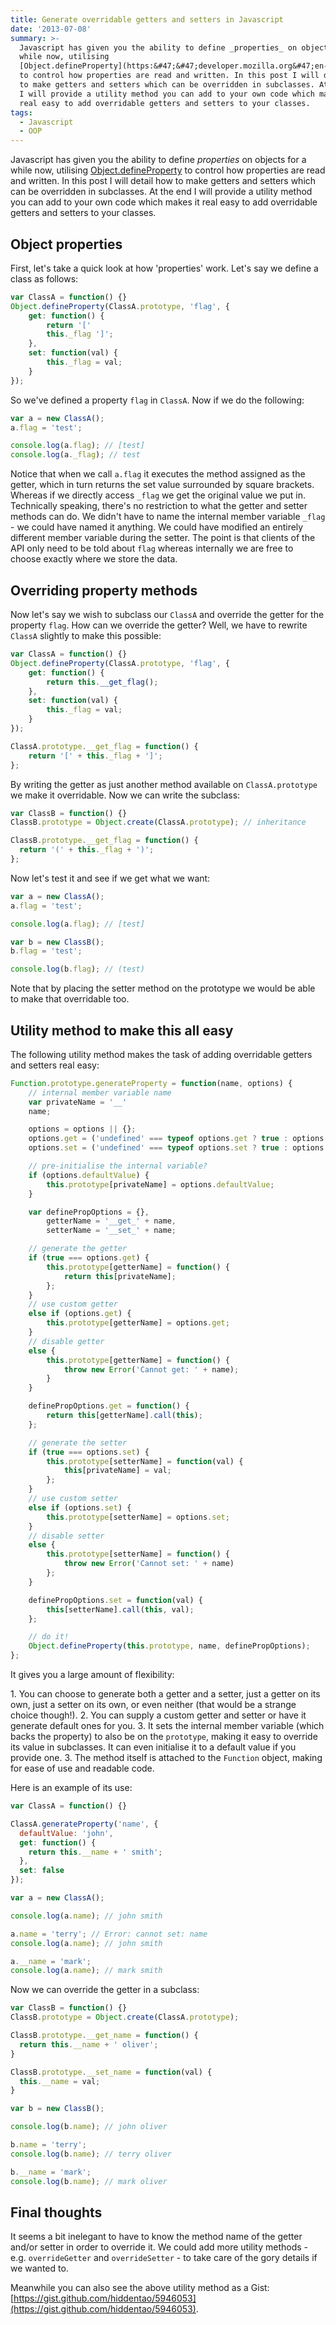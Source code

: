 ```yaml
---
title: Generate overridable getters and setters in Javascript
date: '2013-07-08'
summary: >-
  Javascript has given you the ability to define _properties_ on objects for a
  while now, utilising
  [Object.defineProperty](https:&#47;&#47;developer.mozilla.org&#47;en-US&#47;docs&#47;Web&#47;JavaScript&#47;Reference&#47;Global_Objects&#47;Object&#47;defineProperty)
  to control how properties are read and written. In this post I will detail how
  to make getters and setters which can be overridden in subclasses. At the end
  I will provide a utility method you can add to your own code which makes it
  real easy to add overridable getters and setters to your classes. 
tags:
  - Javascript
  - OOP
---
```

Javascript has given you the ability to define _properties_ on objects for a while now, utilising [Object.defineProperty](https://developer.mozilla.org/en-US/docs/Web/JavaScript/Reference/Global_Objects/Object/defineProperty) to control how properties are read and written. In this post I will detail how to make getters and setters which can be overridden in subclasses. At the end I will provide a utility method you can add to your own code which makes it real easy to add overridable getters and setters to your classes.<a id="more"></a><a id="more-1589"></a>

## Object properties

First, let's take a quick look at how 'properties' work. Let's say we define a class as follows:

```js
var ClassA = function() {}
Object.defineProperty(ClassA.prototype, 'flag', {
    get: function() {
        return '['
        this._flag ']';
    },
    set: function(val) {
        this._flag = val;
    }
});
```

So we've defined a property `flag` in `ClassA`. Now if we do the following:

```js
var a = new ClassA();
a.flag = 'test';

console.log(a.flag); // [test]
console.log(a._flag); // test
```

Notice that when we call `a.flag` it executes the method assigned as the getter, which in turn returns the set value surrounded by square brackets. Whereas if we directly access `_flag` we get the original value we put in. Technically speaking, there's no restriction to what the getter and setter methods can do. We didn't have to name the internal member variable `_flag` - we could have named it anything. We could have modified an entirely different member variable during the setter. The point is that clients of the API only need to be told about `flag` whereas internally we are free to choose exactly where we store the data.

## Overriding property methods

Now let's say we wish to subclass our `ClassA` and override the getter for the property `flag`. How can we override the getter? Well, we have to rewrite `ClassA` slightly to make this possible:

```js
var ClassA = function() {}
Object.defineProperty(ClassA.prototype, 'flag', {
    get: function() {
        return this.__get_flag();
    },
    set: function(val) {
        this._flag = val;
    }
});

ClassA.prototype.__get_flag = function() {
    return '[' + this._flag + ']';
};
```

By writing the getter as just another method available on `ClassA.prototype` we make it overridable. Now we can write the subclass:

```js
var ClassB = function() {}
ClassB.prototype = Object.create(ClassA.prototype); // inheritance

ClassB.prototype.__get_flag = function() {
  return '(' + this._flag + ')';
};
```

Now let's test it and see if we get what we want:

```js
var a = new ClassA();
a.flag = 'test';

console.log(a.flag); // [test]

var b = new ClassB();
b.flag = 'test';

console.log(b.flag); // (test)
```

Note that by placing the setter method on the prototype we would be able to make that overridable too.

## Utility method to make this all easy

The following utility method makes the task of adding overridable getters and setters real easy:

```js
Function.prototype.generateProperty = function(name, options) {
    // internal member variable name
    var privateName = '__'
    name;

    options = options || {};
    options.get = ('undefined' === typeof options.get ? true : options.get);
    options.set = ('undefined' === typeof options.set ? true : options.set);

    // pre-initialise the internal variable?
    if (options.defaultValue) {
        this.prototype[privateName] = options.defaultValue;
    }

    var definePropOptions = {},
        getterName = '__get_' + name,
        setterName = '__set_' + name;

    // generate the getter
    if (true === options.get) {
        this.prototype[getterName] = function() {
            return this[privateName];
        };
    }
    // use custom getter
    else if (options.get) {
        this.prototype[getterName] = options.get;
    }
    // disable getter
    else {
        this.prototype[getterName] = function() {
            throw new Error('Cannot get: ' + name);
        }
    }

    definePropOptions.get = function() {
        return this[getterName].call(this);
    };

    // generate the setter
    if (true === options.set) {
        this.prototype[setterName] = function(val) {
            this[privateName] = val;
        };
    }
    // use custom setter
    else if (options.set) {
        this.prototype[setterName] = options.set;
    }
    // disable setter
    else {
        this.prototype[setterName] = function() {
            throw new Error('Cannot set: ' + name)
        };
    }

    definePropOptions.set = function(val) {
        this[setterName].call(this, val);
    };

    // do it!
    Object.defineProperty(this.prototype, name, definePropOptions);
};
```

It gives you a large amount of flexibility:

1\. You can choose to generate both a getter and a setter, just a getter on its own, just a setter on its own, or even neither (that would be a strange choice though!).
2\. You can supply a custom getter and setter or have it generate default ones for you.
3\. It sets the internal member variable (which backs the property) to also be on the `prototype`, making it easy to override its value in subclasses. It can even initialise it to a default value if you provide one.
3\. The method itself is attached to the `Function` object, making for ease of use and readable code.

Here is an example of its use:

```js
var ClassA = function() {}

ClassA.generateProperty('name', {
  defaultValue: 'john',
  get: function() {
    return this.__name + ' smith';
  },
  set: false
});

var a = new ClassA();

console.log(a.name); // john smith

a.name = 'terry'; // Error: cannot set: name
console.log(a.name); // john smith

a.__name = 'mark';
console.log(a.name); // mark smith
```

Now we can override the getter in a subclass:

```js
var ClassB = function() {}
ClassB.prototype = Object.create(ClassA.prototype);

ClassB.prototype.__get_name = function() {
  return this.__name + ' oliver';
}

ClassB.prototype.__set_name = function(val) {
  this.__name = val;
}

var b = new ClassB();

console.log(b.name); // john oliver

b.name = 'terry';
console.log(b.name); // terry oliver

b.__name = 'mark';
console.log(b.name); // mark oliver
```

## Final thoughts

It seems a bit inelegant to have to know the method name of the getter and/or setter in order to override it. We could add more utility methods - e.g. `overrideGetter` and `overrideSetter` - to take care of the gory details if we wanted to.

Meanwhile you can also see the above utility method as a Gist: [https://gist.github.com/hiddentao/5946053](https://gist.github.com/hiddentao/5946053).
